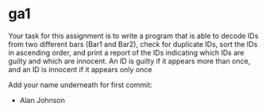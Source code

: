 # ga1

Your task for this assignment is to write a program that is able to decode IDs from two
different bars (Bar1 and Bar2), check for duplicate IDs, sort the IDs in ascending order, and print
a report of the IDs indicating which IDs are guilty and which are innocent. An ID is guilty if it
appears more than once, and an ID is innocent if it appears only once

Add your name underneath for first commit:
- Alan Johnson